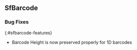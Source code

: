 ## SfBarcode

### Bug Fixes
{:#sfbarcode-features}

* Barcode Height is now preserved properly for 1D barcodes